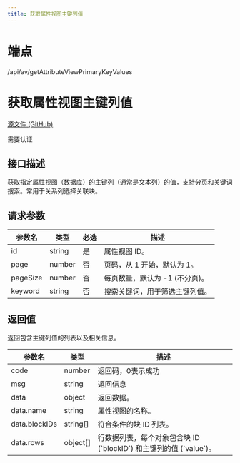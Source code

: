 ```yaml
---
title: 获取属性视图主键列值
---
```

# 端点

/api/av/getAttributeViewPrimaryKeyValues

# 获取属性视图主键列值

[源文件 (GitHub)](https://github.com/siyuan-note/siyuan/blob/master/kernel/api/av.go#L101 "查看源文件")

需要认证

## 接口描述

获取指定属性视图（数据库）的主键列（通常是文本列）的值，支持分页和关键词搜索。常用于关系列选择关联块。

## 请求参数

| 参数名 | 类型 | 必选 | 描述 |
| --- | --- | --- | --- |
| id | string | 是 | 属性视图 ID。 |
| page | number | 否 | 页码，从 1 开始，默认为 1。 |
| pageSize | number | 否 | 每页数量，默认为 -1 (不分页)。 |
| keyword | string | 否 | 搜索关键词，用于筛选主键列值。 |

## 返回值

返回包含主键列值的列表以及相关信息。

| 参数名 | 类型 | 描述 |
| --- | --- | --- |
| code | number | 返回码，0表示成功 |
| msg | string | 返回信息 |
| data | object | 返回数据。 |
| data.name | string | 属性视图的名称。 |
| data.blockIDs | string\[\] | 符合条件的块 ID 列表。 |
| data.rows | object\[\] | 行数据列表，每个对象包含块 ID (\`blockID\`) 和主键列的值 (\`value\`)。 |

